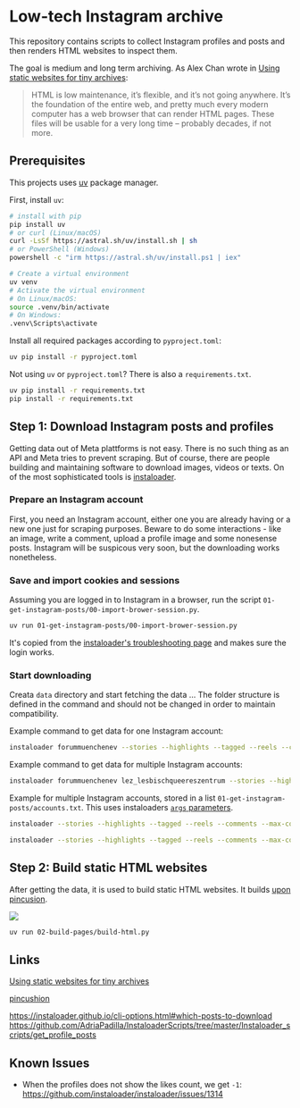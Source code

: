 # Low-tech Instagram archive

This repository contains scripts to collect Instagram profiles and posts and then renders HTML websites to inspect them. 

The goal is medium and long term archiving. As  Alex Chan wrote in [Using static websites for tiny archives](https://alexwlchan.net/2024/static-websites/):

> HTML is low maintenance, it’s flexible, and it’s not going anywhere. It’s the foundation of the entire web, and pretty much every modern computer has a web browser that can render HTML pages. These files will be usable for a very long time – probably decades, if not more.

## Prerequisites

This projects uses [uv](https://github.com/astral-sh/uv) package manager. 

First, install `uv`: 

```bash
# install with pip
pip install uv
# or curl (Linux/macOS)
curl -LsSf https://astral.sh/uv/install.sh | sh
# or PowerShell (Windows)
powershell -c "irm https://astral.sh/uv/install.ps1 | iex"

# Create a virtual environment
uv venv
# Activate the virtual environment
# On Linux/macOS:
source .venv/bin/activate
# On Windows:
.venv\Scripts\activate
```

Install all required packages according to `pyproject.toml`:

```bash
uv pip install -r pyproject.toml
````

Not using `uv` or `pyproject.toml`? There is also a `requirements.txt`.

```bash
uv pip install -r requirements.txt
pip install -r requirements.txt
```

## Step 1: Download Instagram posts and profiles

Getting data out of Meta plattforms is not easy. There is no such thing as an API and Meta tries to prevent scraping. But of course, there are people building and maintaining software to download images, videos or texts. On of the most sophisticated tools is [instaloader](https://instaloader.github.io/).


### Prepare an Instagram account

First, you need an Instagram account, either one you are already having or a new one just for scraping purposes. 
Beware to do some interactions - like an image, write a comment, upload a profile image and some nonesense posts. 
Instagram will be suspicous very soon, but the downloading works nonetheless. 

### Save and import cookies and sessions

Assuming you are logged in to Instagram in a browser, run the script `01-get-instagram-posts/00-import-brower-session.py`. 

```bash
uv run 01-get-instagram-posts/00-import-brower-session.py
```

It's copied from the [instaloader's troubleshooting page](https://instaloader.github.io/troubleshooting.html#login-error ) and makes sure the login works. 

### Start downloading

Creata `data` directory and start fetching the data ... The folder structure is defined in the command and should not be changed in order to maintain compatibility.

Example command to get data for one Instagram account:

```bash
instaloader forummuenchenev --stories --highlights --tagged --reels --comments --no-compress-json --max-connection-attempts 10 --dirname-pattern=data/{target} --filename-pattern={date_utc:%Y}/{shortcode}_{date_utc}_UTC  --sanitize-paths --login INSTA_ACCOUNT
```


Example command to get data for multiple Instagram accounts:

```bash
instaloader forummuenchenev lez_lesbischqueereszentrum --stories --highlights --tagged --reels --comments --no-compress-json --max-connection-attempts 10 --dirname-pattern=data/{target} --filename-pattern={date_utc:%Y}/{shortcode}_{date_utc}_UTC  --sanitize-paths --login INSTA_ACCOUNT
```

Example for multiple Instagram accounts, stored in a list `01-get-instagram-posts/accounts.txt`.
This uses instaloaders [`args` parameters](https://instaloader.github.io/cli-options.html#cmdoption-arg-args.txt).

```bash
instaloader --stories --highlights --tagged --reels --comments --max-connection-attempts 10 --dirname-pattern=data/{target} --filename-pattern={date_utc:%Y}/{shortcode}_{date_utc}_UTC  --sanitize-paths --login +01-get-instagram-posts/insta_account.txt +01-get-instagram-posts/accounts.txt
```

```bash
instaloader --stories --highlights --tagged --reels --comments --max-connection-attempts 10 --dirname-pattern=data/{target} --filename-pattern={date_utc:%Y}/{shortcode}_{date_utc}_UTC  --sanitize-paths --fast-update --login +01-get-instagram-posts/insta_account.txt +01-get-instagram-posts/accounts.txt
```

## Step 2: Build static HTML websites

After getting the data, it is used to build static HTML websites. It builds [upon pincusion](https://github.com/Historypin/pincushion).

![](static/img/screenshot-year-posts.png)

```bash
uv run 02-build-pages/build-html.py
```

## Links

[Using static websites for tiny archives](https://alexwlchan.net/2024/static-websites/)

[pincushion](https://inkdroid.org/2024/10/20/pincushion/)

https://instaloader.github.io/cli-options.html#which-posts-to-download
https://github.com/AdriaPadilla/InstaloaderScripts/tree/master/Instaloader_scripts/get_profile_posts

## Known Issues

- When the profiles does not show the likes count, we get `-1`: https://github.com/instaloader/instaloader/issues/1314
